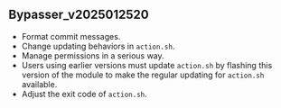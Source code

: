 ## Bypasser_v2025012520

- Format commit messages. 
- Change updating behaviors in ``action.sh``. 
- Manage permissions in a serious way. 
- Users using earlier versions must update ``action.sh`` by flashing this version of the module to make the regular updating for ``action.sh`` available. 
- Adjust the exit code of ``action.sh``. 
